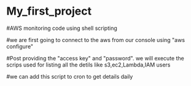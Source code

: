 # My_first_project
#AWS monitoring code using shell scripting

#we are first going to connect to the aws from our console using
"aws configure"

#Post providing the "access key" and "password". we will execute the scrips used for listing all the detils like s3,ec2,Lambda,IAM users

#we can add this script to cron to get details daily
